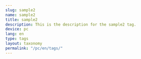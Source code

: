 ```yaml
---
slug: sample2
name: sample2
title: sample2
description: This is the description for the sample2 tag.
device: pc
lang: en
type: tags
layout: taxonomy
permalink: "/pc/en/tags/"
---
```

